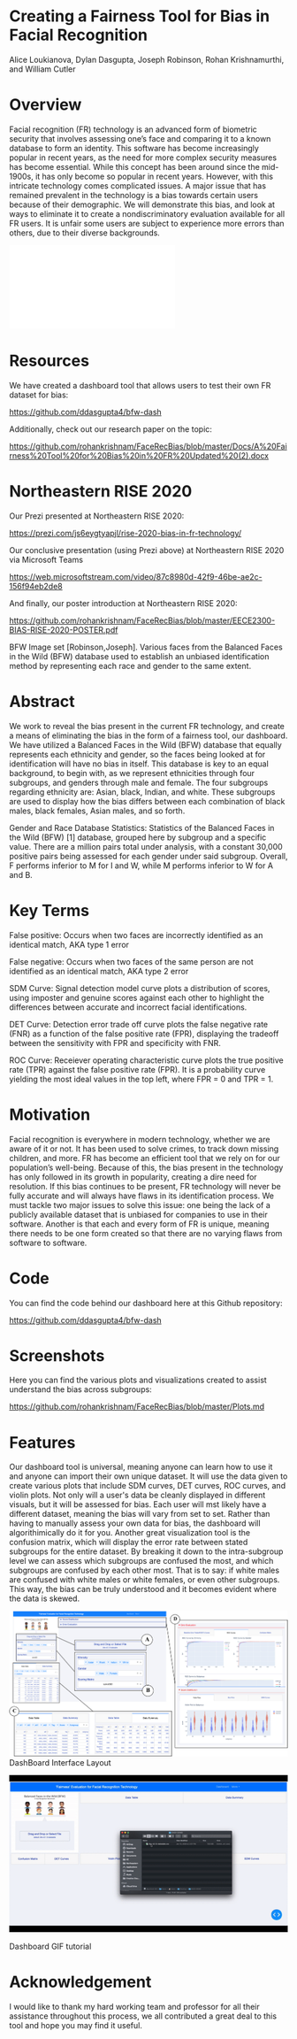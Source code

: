 # Creating a Fairness Tool for Bias in Facial Recognition
Alice Loukianova, Dylan Dasgupta, Joseph Robinson, Rohan Krishnamurthi, and William Cutler

# Overview

Facial recognition (FR) technology is an advanced form of biometric security that involves assessing one’s face and comparing it to a known database to form an identity. This software has become increasingly popular in recent years, as the need for more complex security measures has become essential. While this concept has been around since the mid-1900s, it has only become so popular in recent years. However, with this intricate technology comes complicated issues. A major issue that has remained prevalent in the technology is a bias towards certain users because of their demographic. We will demonstrate this bias, and look at ways to eliminate it to create a nondiscriminatory evaluation available for all FR users. It is unfair some users are subject to experience more errors than others, due to their diverse backgrounds.

![](Images/facemontage.pdf)

# Resources

We have created a dashboard tool that allows users to test their own FR dataset for bias:

https://github.com/ddasgupta4/bfw-dash

Additionally, check out our research paper on the topic:

https://github.com/rohankrishnam/FaceRecBias/blob/master/Docs/A%20Fairness%20Tool%20for%20Bias%20in%20FR%20Updated%20(2).docx

# Northeastern RISE 2020

Our Prezi presented at Northeastern RISE 2020:

https://prezi.com/js6eygtyapjl/rise-2020-bias-in-fr-technology/

Our conclusive presentation (using Prezi above) at Northeastern RISE 2020 via Microsoft Teams

https://web.microsoftstream.com/video/87c8980d-42f9-46be-ae2c-156f94eb2de8

And finally, our poster introduction at Northeastern RISE 2020:

https://github.com/rohankrishnam/FaceRecBias/blob/master/EECE2300-BIAS-RISE-2020-POSTER.pdf







BFW Image set [Robinson,Joseph]. Various faces from the Balanced Faces in the Wild (BFW) database used to establish an unbiased identification method by representing each race and gender to the same extent. 


# Abstract
We work to reveal the bias present in the current FR technology, and create a means of eliminating the bias in the form of a fairness tool, our dashboard. We have utilized a Balanced Faces in the Wild (BFW) database that equally represents each ethnicity and gender, so the faces being looked at for identification will have no bias in itself. This database is key to an equal background, to begin with, as we represent ethnicities through four subgroups, and genders through male and female. The four subgroups regarding ethnicity are: Asian, black, Indian, and white. These subgroups are used to display how the bias differs between each combination of black males, black females, Asian males, and so forth. 

Gender and Race Database Statistics: Statistics of the Balanced Faces in the Wild (BFW) [1] database, grouped here by subgroup and a specific value. There are a million pairs total under analysis, with a constant 30,000 positive pairs being assessed for each gender under said subgroup. Overall, F performs inferior to M for I and W, while M performs inferior to W for A and B.

# Key Terms
False positive: Occurs when two faces are incorrectly identified as an identical match, AKA type 1 error

False negative: Occurs when two faces of the same person are not identified as an identical match, AKA type 2 error

SDM Curve: Signal detection model curve plots a distribution of scores, using imposter and genuine scores against each other to highlight the differences between accurate and incorrect facial identifications.

DET Curve: Detection error trade off curve plots the false negative rate (FNR) as a function of the false positive rate (FPR), displaying the tradeoff between the sensitivity with FPR and specificity with FNR.

ROC Curve: Receiever operating characteristic curve plots the true positive rate (TPR) against the false positive rate (FPR). It is a probability curve yielding the most ideal values in the top left, where FPR = 0 and TPR = 1. 


# Motivation
Facial recognition is everywhere in modern technology, whether we are aware of it or not. It has been used to solve crimes, to track down missing children, and more. FR has become an efficient tool that we rely on for our population’s well-being. Because of this, the bias present in the technology has only followed in its growth in popularity, creating a dire need for resolution. If this bias continues to be present, FR technology will never be fully accurate and will always have flaws in its identification process. We must tackle two major issues to solve this issue: one being the lack of a publicly available dataset that is unbiased for companies to use in their software. Another is that each and every form of FR is unique, meaning there needs to be one form created so that there are no varying flaws from software to software. 

# Code
You can find the code behind our dashboard here at this Github repository: 

https://github.com/ddasgupta4/bfw-dash

# Screenshots

Here you can find the various plots and visualizations created to assist understand the bias across subgroups:

https://github.com/rohankrishnam/FaceRecBias/blob/master/Plots.md


# Features
Our dashboard tool is universal, meaning anyone can learn how to use it and anyone can import their own unique dataset. It will use the data given to create various plots that include SDM curves, DET curves, ROC curves, and violin plots. Not only will a user's data be cleanly displayed in different visuals, but it will be assessed for bias. Each user will mst likely have a different dataset, meaning the bias will vary from set to set. Rather than having to manually assess your own data for bias, the dashboard will algorithimically do it for you. Another great visualization tool is the confusion matrix, which will display the error rate between stated subgroups for the entire dataset. By breaking it down to the intra-subgroup level we can assess which subgroups are confused the most, and which subgroups are confused by each other most. That is to say: if white males are confused with white males or white females, or even other subgroups. This way, the bias can be truly understood and it becomes evident where the data is skewed. 


![](Images/DashBoard.png)
DashBoard Interface Layout

![](Dash/ezgif.com-video-to-gif.gif)

Dashboard GIF tutorial

# Acknowledgement

I would like to thank my hard working team and professor for all their assistance throughout this process, we all contributed a great deal to this tool and hope you may find it useful.





